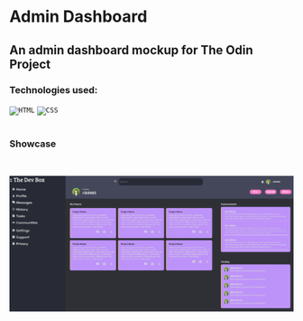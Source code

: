 # Admin Dashboard

## An admin dashboard mockup for The Odin Project
<h3> Technologies used: </h3>
<div>
	<code><img height="50" src="https://user-images.githubusercontent.com/25181517/192158954-f88b5814-d510-4564-b285-dff7d6400dad.png" alt="HTML" title="HTML" /></code>
	<code><img height="50" src="https://user-images.githubusercontent.com/25181517/183898674-75a4a1b1-f960-4ea9-abcb-637170a00a75.png" alt="CSS" title="CSS" /></code>
</div>
<br>
<h3>Showcase</h3>
<br>

![Showcase-image](images/admin-dashboard-screenshot.png)